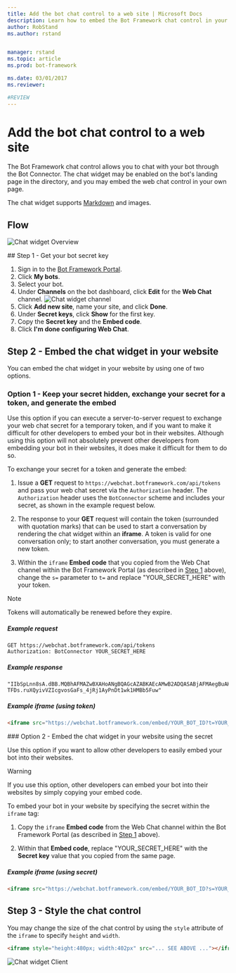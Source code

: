 ```yaml
---
title: Add the bot chat control to a web site | Microsoft Docs
description: Learn how to embed the Bot Framework chat control in your web page and conrol whether other developers can embed the bot on their pages.
author: RobStand
ms.author: rstand


manager: rstand
ms.topic: article
ms.prod: bot-framework

ms.date: 03/01/2017
ms.reviewer:

#REVIEW
---
```

# Add the bot chat control to a web site

The Bot Framework chat control allows you to chat with your bot through the Bot Connector. The chat widget may be enabled on the bot's landing page in the directory, and you may embed the web chat control in your own page.

The chat widget supports [Markdown](https://en.wikipedia.org/wiki/Markdown) and images.

## Flow
![Chat widget Overview](~/media/chatwidget-overview.png)

##<a id="step-1"></a> Step 1 - Get your bot secret key

1. Sign in to the <a href="https://dev.botframework.com/" target="_blank">Bot Framework Portal</a>.
2. Click **My bots**.
3. Select your bot. 
4. Under **Channels** on the bot dashboard, click **Edit** for the **Web Chat** channel.
    ![Chat widget channel](~/media/chatwidget-channel.png)
5. Click **Add new site**, name your site, and click **Done**.
6. Under **Secret keys**, click **Show** for the first key.
7. Copy the **Secret key** and the **Embed code**. 
8. Click **I'm done configuring Web Chat**.

## Step 2 - Embed the chat widget in your website

You can embed the chat widget in your website by using one of two options.

### Option 1 - Keep your secret hidden, exchange your secret for a token, and generate the embed

Use this option if you can execute a server-to-server request to exchange your web chat secret for a temporary token,
and if you want to make it difficult for other developers to embed your bot in their websites. 
Although using this option will not absolutely prevent other developers from embedding your bot in their websites, 
it does make it difficult for them to do so.

To exchange your secret for a token and generate the embed:

1. Issue a **GET** request to `https://webchat.botframework.com/api/tokens` and pass your web chat secret via the `Authorization` header. The `Authorization` header uses the `BotConnector` scheme and includes your secret, as shown in the example request below.

2. The response to your **GET** request will contain the token (surrounded with quotation marks) that can be used to start a conversation by rendering the chat widget within an **iframe**. A token is valid for one conversation only; to start another conversation, you must generate a new token.

3. Within the `iframe` **Embed code** that you copied from the Web Chat channel within the Bot Framework Portal (as described in [Step 1](#step-1) above), change the `s=` parameter to `t=` and replace "YOUR_SECRET_HERE" with your token. 

> [!NOTE]
> Tokens will automatically be renewed before they expire. 

##### Example request

```
GET https://webchat.botframework.com/api/tokens
Authorization: BotConnector YOUR_SECRET_HERE
```

##### Example response 

```
"IIbSpLnn8sA.dBB.MQBhAFMAZwBXAHoANgBQAGcAZABKAEcAMwB2ADQASABjAFMAegBuAHYANwA.bbguxyOv0gE.cccJjH-TFDs.ruXQyivVZIcgvosGaFs_4jRj1AyPnDt1wk1HMBb5Fuw"
```

##### Example iframe (using token)

```html
<iframe src="https://webchat.botframework.com/embed/YOUR_BOT_ID?t=YOUR_TOKEN_HERE"></iframe>
```

###<a id="option-2"></a> Option 2 - Embed the chat widget in your website using the secret

Use this option if you want to allow other developers to easily embed your bot into their websites. 

> [!WARNING]
> If you use this option, other developers can embed your bot into their websites 
> by simply copying your embed code.

To embed your bot in your website by specifying the secret within the `iframe` tag:

1. Copy the `iframe` **Embed code** from the Web Chat channel within the Bot Framework Portal (as described in [Step 1](#step-1) above).

2. Within that **Embed code**, replace "YOUR_SECRET_HERE" with the **Secret key** value that you copied from the same page.

##### Example iframe (using secret)

```html
<iframe src="https://webchat.botframework.com/embed/YOUR_BOT_ID?s=YOUR_SECRET_HERE"></iframe>
```

## Step 3 - Style the chat control

You may change the size of the chat control by using the `style` attribute of the `iframe` to specify `height` and `width`.

```html
<iframe style="height:480px; width:402px" src="... SEE ABOVE ..."></iframe>
```

![Chat widget Client](~/media/chatwidget-client.png)
